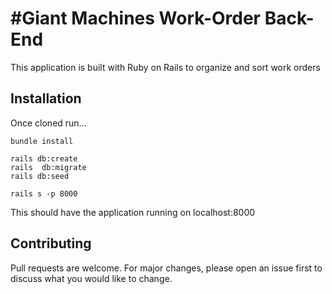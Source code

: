 # #Giant Machines Work-Order Back-End

This application is built with Ruby on Rails to organize and sort work orders

## Installation

Once cloned run…

```
bundle install

rails db:create
rails  db:migrate
rails db:seed

rails s -p 8000
```
This should have the application running on localhost:8000

## Contributing
Pull requests are welcome. For major changes, please open an issue first to discuss what you would like to change.